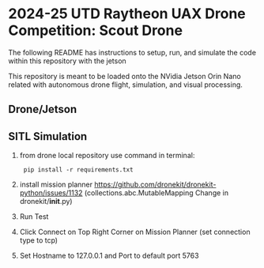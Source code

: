 # 2024-25 UTD Raytheon UAX Drone Competition: Scout Drone

<p>The following README has instructions to setup, run, and simulate the code within this repository with the jetson</p>
<p>This repository is meant to be loaded onto the NVidia Jetson Orin Nano related with autonomous drone flight, simulation, and visual processing.</p>

<h2> Drone/Jetson</h2>

<h2> SITL Simulation</h2>

1. from drone local repository use command in terminal: 

        pip install -r requirements.txt
2. install mission planner https://github.com/dronekit/dronekit-python/issues/1132 (collections.abc.MutableMapping Change in dronekit/__init__.py)
3. Run Test
4. Click Connect on Top Right Corner on Mission Planner (set connection type to tcp)
5. Set Hostname to 127.0.0.1 and Port to default port 5763
